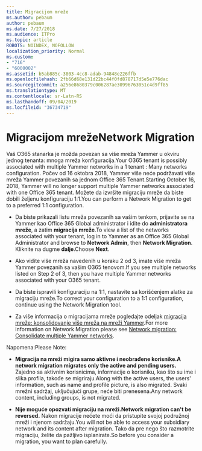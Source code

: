 ```yaml
---
title: Migracijom mreže
ms.author: pebaum
author: pebaum
ms.date: 7/27/2018
ms.audience: ITPro
ms.topic: article
ROBOTS: NOINDEX, NOFOLLOW
localization_priority: Normal
ms.custom:
- "716"
- "6000002"
ms.assetid: b5ab885c-3803-4cc8-adab-94848e226ffb
ms.openlocfilehash: 2fb66d68e131d22bc44f0fd878717d5e5e776dac
ms.sourcegitcommit: a256e8680379c006287ae30996763051c4d9ff85
ms.translationtype: MT
ms.contentlocale: sr-Latn-RS
ms.lasthandoff: 09/04/2019
ms.locfileid: "36734719"
---
```

# <a name="network-migration"></a><span data-ttu-id="f3308-102">Migracijom mreže</span><span class="sxs-lookup"><span data-stu-id="f3308-102">Network Migration</span></span>

<span data-ttu-id="f3308-103">Vaš O365 stanarka je možda povezan sa više mreža Yammer u okviru jednog tenanta: mnoga mreža konfiguracija.</span><span class="sxs-lookup"><span data-stu-id="f3308-103">Your O365 tenant is possibly associated with multiple Yammer networks in a 1 tenant : Many networks configuration.</span></span> <span data-ttu-id="f3308-104">Počev od 16 oktobra 2018, Yammer više neće podržavati više mreža Yammer povezanih sa jednom Office 365 Tenant.</span><span class="sxs-lookup"><span data-stu-id="f3308-104">Starting October 16, 2018, Yammer will no longer support multiple Yammer networks associated with one Office 365 tenant.</span></span> <span data-ttu-id="f3308-105">Možete da izvršite migraciju mreže da biste dobili željenu konfiguraciju 1:1.</span><span class="sxs-lookup"><span data-stu-id="f3308-105">You can perform a Network Migration to get to a preferred 1:1 configuration.</span></span>
  
- <span data-ttu-id="f3308-106">Da biste prikazali listu mreža povezanih sa vašim tenkom, prijavite se na Yammer kao Office 365 Global administrator i idite do **administratora mreže**, a zatim **migracija mreže**.</span><span class="sxs-lookup"><span data-stu-id="f3308-106">To view a list of the networks associated with your tenant, log in to Yammer as an Office 365 Global Administrator and browse to **Network Admin**, then **Network Migration**.</span></span> <span data-ttu-id="f3308-107">Kliknite na dugme **dalje**.</span><span class="sxs-lookup"><span data-stu-id="f3308-107">Choose **Next**.</span></span>

- <span data-ttu-id="f3308-108">Ako vidite više mreža navedenih u koraku 2 od 3, imate više mreža Yammer povezanih sa vašim O365 tenovom.</span><span class="sxs-lookup"><span data-stu-id="f3308-108">If you see multiple networks listed on Step 2 of 3, then you have multiple Yammer networks associated with your O365 tenant.</span></span>

- <span data-ttu-id="f3308-109">Da biste ispravili konfiguraciju na 1:1, nastavite sa korišćenjem alatke za migraciju mreže.</span><span class="sxs-lookup"><span data-stu-id="f3308-109">To correct your configuration to a 1:1 configuration, continue using the Network Migration tool.</span></span>

- <span data-ttu-id="f3308-110">Za više informacija o migracijama mreže pogledajte odeljak [migracija mreže: konsolidovanje više mreža na mreži Yammer](https://docs.microsoft.com/yammer/configure-your-yammer-network/consolidate-multiple-yammer-networks).</span><span class="sxs-lookup"><span data-stu-id="f3308-110">For more information on Network Migration please see [Network migration: Consolidate multiple Yammer networks](https://docs.microsoft.com/yammer/configure-your-yammer-network/consolidate-multiple-yammer-networks).</span></span>

<span data-ttu-id="f3308-111">Napomena:</span><span class="sxs-lookup"><span data-stu-id="f3308-111">Please Note:</span></span>
  
- <span data-ttu-id="f3308-112">**Migracija na mreži migira samo aktivne i neobrađene korisnike.**</span><span class="sxs-lookup"><span data-stu-id="f3308-112">**A network migration migrates only the active and pending users.**</span></span> <span data-ttu-id="f3308-113">Zajedno sa aktivnim korisnicima, informacije o korisniku, kao što su ime i slika profila, takođe se migriraju.</span><span class="sxs-lookup"><span data-stu-id="f3308-113">Along with the active users, the users' information, such as name and profile picture, is also migrated.</span></span> <span data-ttu-id="f3308-114">Svaki mrežni sadržaj, uključujući grupe, neće biti prenesena.</span><span class="sxs-lookup"><span data-stu-id="f3308-114">Any network content, including groups, is not migrated.</span></span>

- <span data-ttu-id="f3308-115">**Nije moguće opozvati migraciju na mreži.**</span><span class="sxs-lookup"><span data-stu-id="f3308-115">**Network migration can't be reversed.**</span></span> <span data-ttu-id="f3308-116">Nakon migracije nećete moći da pristupite svojoj podružnoj mreži i njenom sadržaju.</span><span class="sxs-lookup"><span data-stu-id="f3308-116">You will not be able to access your subsidiary network and its content after migration.</span></span> <span data-ttu-id="f3308-117">Tako da pre nego što razmotrite migraciju, želite da pažljivo isplanirate.</span><span class="sxs-lookup"><span data-stu-id="f3308-117">So before you consider a migration, you want to plan carefully.</span></span>
